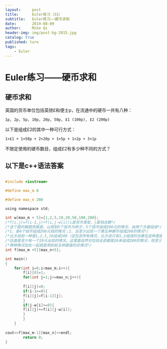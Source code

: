 ```yaml
---
layout:     post
title:      Euler练习（31）
subtitle:   Euler练习——硬币求和
date:       2019-08-09
author:     Mike Qi
header-img: img/post-bg-2015.jpg
catalog: true
published: ture
tags:
    - Euler
---
```


# Euler练习——硬币求和 #

## 硬币求和

英国的货币单位包括英镑£和便士p，在流通中的硬币一共有八种：

    1p, 2p, 5p, 10p, 20p, 50p, £1 (100p), £2 (200p)

以下是组成£2的其中一种可行方式：

    1×£1 + 1×50p + 2×20p + 1×5p + 1×2p + 3×1p

不限定使用的硬币数目，组成£2有多少种不同的方式？


## 以下是c++语法答案 ##

```c

#include <iostream>

#define max_m 8

#define max_n 200

using namespace std;

int w[max_m + 5]={1,2,5,10,20,50,100,200};
/*f(i,j)=f(i-1,j)+f(i,j-w[i])i是货币类型，j是钱总数*/
/*这个题的解题思路是，以用到5个钱币为例子，5个钱币组成200元的情况，由两个方面组成*/
/*1，是4个钱币组成200元钱的情况；2，当至少出现一个第五种硬币组成200的情况*/
/*比方说前一种是1,2,5,10组成200（这包含所有情况，比方说只有1,2组成的也算在这种里面）*/
/*后面是至少有一个20元出现的情况，这里面自然也包括全部都是20来组成200的情况，但至少要保证有一个20，不然就跟前面没区别了*/
/*两种情况加在一起就是用到前五种面值的总情况*/
int f[max_m +5][max_n+5];

int main()
{
	for(int i=0;i<max_m;i++){
		f[i][0]=1;
		for(int j=1;j<=max_n;j++){
		
		f[i][j]=0;
		if(i-1>=0){
		f[i][j]=f[i-1][j];
		}
		if(j-w[i]>=0){
		f[i][j]+=f[i][j-w[i]];
		}
		}
	}
	
cout<<f[max_m-1][max_n]<<endl;
        return 0;	
}

```
